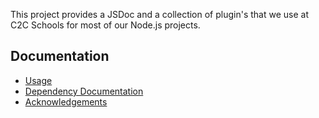 This project provides a JSDoc and a collection of plugin's that we use at C2C
Schools for most of our Node.js projects.

## Documentation

* [Usage](docs/md/README.md)
* [Dependency Documentation](docs/md/dependencies.md)
* [Acknowledgements](docs/md/acknowledgements.md)
